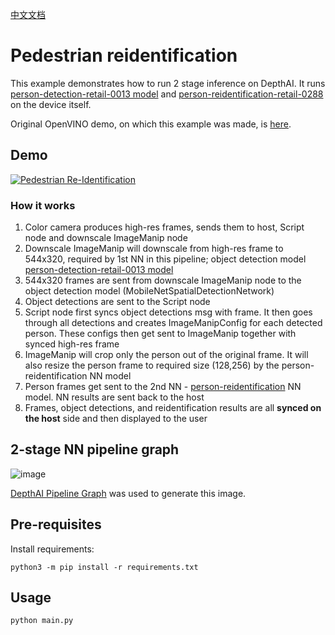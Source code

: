 [中文文档](README.zh-CN.md)

# Pedestrian reidentification

This example demonstrates how to run 2 stage inference on DepthAI. It runs [person-detection-retail-0013 model](https://docs.openvino.ai/latest/omz_models_model_person_detection_retail_0013.html) and [person-reidentification-retail-0288](https://docs.openvino.ai/latest/omz_models_model_person_reidentification_retail_0288.html) on the device itself.

Original OpenVINO demo, on which this example was made, is [here](https://docs.openvinotoolkit.org/2020.1/_demos_pedestrian_tracker_demo_README.html).

## Demo

[![Pedestrian Re-Identification](https://user-images.githubusercontent.com/18037362/170273561-71bb3b9a-0b40-4221-8a5a-9a543fc4fb4a.gif)](https://youtu.be/Ql9LQtao8-s)


### How it works

1. Color camera produces high-res frames, sends them to host, Script node and downscale ImageManip node
2. Downscale ImageManip will downscale from high-res frame to 544x320, required by 1st NN in this pipeline; object detection model [person-detection-retail-0013 model](https://docs.openvino.ai/latest/omz_models_model_person_detection_retail_0013.html)
3. 544x320 frames are sent from downscale ImageManip node to the object detection model (MobileNetSpatialDetectionNetwork)
4. Object detections are sent to the Script node
5. Script node first syncs object detections msg with frame. It then goes through all detections and creates ImageManipConfig for each detected person. These configs then get sent to ImageManip together with synced high-res frame
6. ImageManip will crop only the person out of the original frame. It will also resize the person frame to required size (128,256) by the person-reidentification NN model
7. Person frames get sent to the 2nd NN - [person-reidentification](https://docs.openvino.ai/latest/omz_models_model_person_reidentification_retail_0288.html) NN model. NN results are sent back to the host
8. Frames, object detections, and reidentification results are all **synced on the host** side and then displayed to the user

## 2-stage NN pipeline graph

![image](https://user-images.githubusercontent.com/18037362/179375207-1ccf27a6-59bb-4a42-8cae-d8908c4ed51a.png)

[DepthAI Pipeline Graph](https://github.com/geaxgx/depthai_pipeline_graph#depthai-pipeline-graph-experimental) was used to generate this image.

## Pre-requisites

Install requirements:
```
python3 -m pip install -r requirements.txt
```

## Usage

```
python main.py
```

